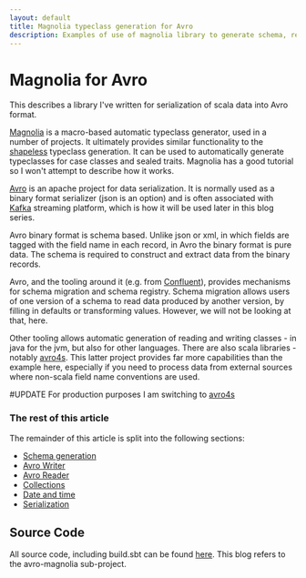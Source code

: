 ```yaml
---
layout: default
title: Magnolia typeclass generation for Avro
description: Examples of use of magnolia library to generate schema, reader and writer typeclasses for Avro serialization
---
```


# Magnolia for Avro

This describes a library I've written for serialization of scala data into
Avro format.

[Magnolia](https://propensive.com/opensource/magnolia/tutorial) is a macro-based automatic
typeclass generator, used in a number of projects. It ultimately provides similar functionality
to the [shapeless](https://github.com/milessabin/shapeless) typeclass generation.
It can be used to automatically generate typeclasses for case classes and sealed traits. Magnolia has
a good tutorial so I won't attempt to describe how it works.

[Avro](https://avro.apache.org/) is an apache project for data serialization. It is normally used as a binary
format serializer (json is an option) and is often associated with [Kafka](https://kafka.apache.org/)
streaming platform, which is how it will be used later in this blog series.

Avro binary format is schema based. Unlike json or xml, in which fields are tagged with the field
name in each record, in Avro the binary format is pure data. The schema is required to construct and
extract data from the binary records.

Avro, and the tooling around it (e.g. from [Confluent](https://www.confluent.io/)),
provides mechanisms for schema migration and schema registry. Schema migration allows
users of one version of a schema to read data produced by another
version, by filling in defaults or transforming values. However, we will not be looking
at that, here.

Other tooling allows automatic generation of reading and writing classes - in java for the jvm, but also
for other languages. There are also scala libraries - notably [avro4s](https://github.com/sksamuel/avro4s).
This latter project provides far more capabilities than the example here, especially
if you need to process data from external sources where non-scala field name conventions
are used.

#UPDATE
For production purposes I am switching to [avro4s](https://github.com/sksamuel/avro4s)

### The rest of this article
The remainder of this article is split into the following sections:
* [Schema generation](schema.md)
* [Avro Writer](avro-writer.md)
* [Avro Reader](avro-reader.md)
* [Collections](collections.md)
* [Date and time](datetime.md)
* [Serialization](serialization.md)

## Source Code
All source code, including build.sbt can be found
[here](https://github.com/TimPigden/zio-http4s-examples). This blog refers
to the avro-magnolia sub-project.


